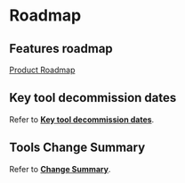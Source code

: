 # Roadmap



<!--![Roadmap](./images/ship-hats-roadmap.jpg)-->


<!--

## Tools roadmap

|Stage|Tools in 1.0|Tools in 2.0 |Tools in 2.0|Q4 FY22|Q1 FY23|Q2 FY23|Q3 FY23|
|---|---|---|---|---|---|---|---|
|-|-|**GitLab Native**|**Alternative Tool**|
|Access|OpenVPN|TechPass & SEED|TechPass & SEED|Decommission OpenVPN (01, Jan 2023)|-
|Plan|Atlassian Jira on-prem|GitLab Issues|Atlassian Jira on-prem 	|Jira Cloud|-
|Plan|Atlassian Confluence on-prem|GitLab Wiki| Atlassian Confluence on-prem|Confluence Cloud|- 	
|Plan|Thinking Hats|GitLab Security Dashboard|NA	
|Build|Atlassian Bitbucket|GitLab CI/CD|NA||31 December 2023	
|Build|Nexus Repository Pro|GitLab Package Registry|Nexus Repository Pro|
|Build|Nexus Intelligence/Nexus IQ Server|GitLab Dependency Scanning|Nexus Intelligence/Nexus IQ Server|
|Build Testing|Fortify Static Code Analyzer	|GitLab SAST|Fortify-on-Demand SAST(new!)||31 July 2023|
|Other Tests|SonarQube Community/Developer Edition|GitLab Code Quality Scanning Tool |SonarQube Community/Developer Edition
|Other Tests|Fortify WebInspect Enterprise|GitLab DAST|Fortify-on-demand DAST (new!)||31 July 2023
|Other Tests|Prisma Cloud|GitLab Container Scanning|NA
|Other Tests|pCloudy Test Farm|NA|pCloudy Test Farm
|Other Tests|Purple HATS|GitLab (Pa11y)|Purple HATS
|Deploy & Release|Digital.ai|GitLab CI/CD|NA|-|Decommission Digital.ai (31 May 2023)
|Deploy & Release|Atlassian Bamboo|GitLab CI/CD|NA||31 December 2023	
-->

## Features roadmap

[Product Roadmap](./roadmap-features.md ':include')

## Key tool decommission dates

Refer to [**Key tool decommission dates**](https://docs.developer.tech.gov.sg/docs/ship-hats-migration/ship-hats-migration-what-to-expect?id=key-tool-decommission-dates).

## Tools Change Summary

Refer to [**Change Summary**](https://docs.developer.tech.gov.sg/docs/ship-hats-migration/ship-hats-migration-overview?id=change-summary).